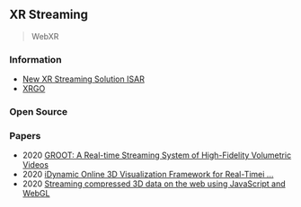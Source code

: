 ## XR Streaming
> WebXR



### Information
- [New XR Streaming Solution ISAR](https://holo-light.com/new-xr-streaming-solution-isar/)
- [XRGO](https://xrgo.io/)



### Open Source



### Papers
- 2020 [GROOT: A Real-time Streaming System of High-Fidelity Volumetric Videos](https://juheonyi.github.io/files/GROOT.pdf)
- 2020 [iDynamic Online 3D Visualization Framework for Real-Timei ...](https://www.mdpi.com/2220-9964/9/3/166/pdf)
- 2020 [Streaming compressed 3D data on the web using JavaScript and WebGL](https://www.researchgate.net/publication/262348625_Streaming_compressed_3D_data_on_the_web_using_JavaScript_and_WebGL)


